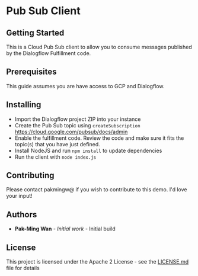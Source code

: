 # Pub Sub Client

## Getting Started

This is a Cloud Pub Sub client to allow you to consume messages published by the Dialogflow Fulfillment code.

## Prerequisites

This guide assumes you are have access to GCP and Dialogflow.

## Installing

* Import the Dialogflow project ZIP into your instance
* Create the Pub Sub topic using `createSubscription` https://cloud.google.com/pubsub/docs/admin
* Enable the fulfillment code. Review the code and make sure it fits the topic(s) that you have just defined.
* Install NodeJS and run `npm install` to update dependencies
* Run the client with `node index.js`

## Contributing

Please contact pakmingw@ if you wish to contribute to this demo. I'd love your input!

## Authors

* **Pak-Ming Wan** - *Initial work* - Initial build

## License

This project is licensed under the Apache 2 License - see the [LICENSE.md](LICENSE.md) file for details

